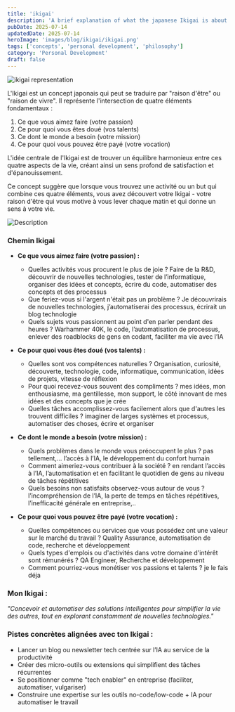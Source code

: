 ```yaml
---
title: 'ikigai'
description: 'A brief explanation of what the japanese Ikigai is about'
pubDate: 2025-07-14
updatedDate: 2025-07-14
heroImage: 'images/blog/ikigai/ikigai.png'
tags: ['concepts', 'personal development', 'philosophy']
category: 'Personal Development'
draft: false
---
```


![ikigai representation](/images/blog/ikigai/ikigai.png)

L'Ikigai est un concept japonais qui peut se traduire par "raison d'être" ou "raison de vivre". Il représente l'intersection de quatre éléments fondamentaux :

1. Ce que vous aimez faire (votre passion)
2. Ce pour quoi vous êtes doué (vos talents)
3. Ce dont le monde a besoin (votre mission)
4. Ce pour quoi vous pouvez être payé (votre vocation)

L'idée centrale de l'Ikigai est de trouver un équilibre harmonieux entre ces quatre aspects de la vie, créant ainsi un sens profond de satisfaction et d'épanouissement.

Ce concept suggère que lorsque vous trouvez une activité ou un but qui combine ces quatre éléments, vous avez découvert votre Ikigai - votre raison d'être qui vous motive à vous lever chaque matin et qui donne un sens à votre vie.

<div class="text-center my-8">
  <img src="https://shorturl.at/834of" alt="Description" class="mx-auto max-w-md rounded-lg shadow-lg" />
</div>


### Chemin Ikigai

- **Ce que vous aimez faire (votre passion) :**
    - Quelles activités vous procurent le plus de joie ? Faire de la R&D, découvrir de nouvelles technologies, tester de l’informatique, organiser des idées et concepts, écrire du code, automatiser des concepts et des processus
    - Que feriez-vous si l'argent n'était pas un problème ? Je découvrirais de nouvelles technologies, j’automatiserai des processus, écrirait un blog technologie
    - Quels sujets vous passionnent au point d'en parler pendant des heures ? Warhammer 40K, le code, l’automatisation de processus, enlever des roadblocks de gens en codant, faciliter ma vie avec l’IA

- **Ce pour quoi vous êtes doué (vos talents) :**
    - Quelles sont vos compétences naturelles ? Organisation, curiosité, découverte, technologie, code, informatique, communication, idées de projets, vitesse de réflexion
    - Pour quoi recevez-vous souvent des compliments ? mes idées, mon enthousiasme, ma gentillesse, mon support, le côté innovant de mes idées et des concepts que je crée
    - Quelles tâches accomplissez-vous facilement alors que d'autres les trouvent difficiles ? imaginer de larges systèmes et processus, automatiser des choses, écrire et organiser

- **Ce dont le monde a besoin (votre mission) :**
    - Quels problèmes dans le monde vous préoccupent le plus ? pas tellement,… l’accès à l’IA, le développement du confort humain
    - Comment aimeriez-vous contribuer à la société ? en rendant l’accès à l’IA, l’automatisation et en facilitant le quotidien de gens au niveau de tâches répétitives
    - Quels besoins non satisfaits observez-vous autour de vous ? l’incompréhension de l’IA, la perte de temps en tâches répétitives, l’inefficacité générale en entreprise,..

- **Ce pour quoi vous pouvez être payé (votre vocation) :**
    - Quelles compétences ou services que vous possédez ont une valeur sur le marché du travail ? Quality Assurance, automatisation de code, recherche et développement
    - Quels types d'emplois ou d'activités dans votre domaine d'intérêt sont rémunérés ? QA Engineer, Recherche et développement
    - Comment pourriez-vous monétiser vos passions et talents ? je le fais déja

### Mon Ikigai :

*"Concevoir et automatiser des solutions intelligentes pour simplifier la vie des autres, tout en explorant constamment de nouvelles technologies."*

### Pistes concrètes alignées avec ton Ikigai :

- Lancer un blog ou newsletter tech centrée sur l’IA au service de la productivité
- Créer des micro-outils ou extensions qui simplifient des tâches récurrentes
- Se positionner comme "tech enabler" en entreprise (faciliter, automatiser, vulgariser)
- Construire une expertise sur les outils no-code/low-code + IA pour automatiser le travail
